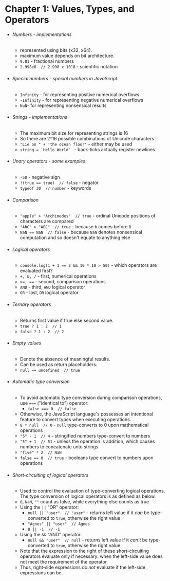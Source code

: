 # Chapter 1: Values, Types, and Operators
- ###### Numbers *- implementations*
    - represented using bits (x32, x64).
    - maximum value depends on bit architecture.
    - `9.81` - fractional numbers
    - `2.998e8  // 2.998 x 10^8` - scientific notation
- ###### Special numbers *- special numbers in JavaScript:*
    - `Infinity` - for representing positive numerical overflows
    - `-Infinity` - for representing negative numerical overflows
    - `NaN`- for representing nonsensical results
- ###### Strings *- implementations*
    - The maximum bit size for representing strings is 16
    - So there are 2^16 possible combinations of Unicode characters
    - `"Lie on " + 'the ocean floor'` - either may be used
    - ```string = `Hello World` ``` - back-ticks actually register newlines
- ###### Unary operators *- some examples*
    - `-50` - negative sign
    - `!(true == true)  // false` - negator
    - `typeof 30  // number` - keywords
- ###### Comparison
    - `"apple" > "Archimedes"  // true` - ordinal Unicode positions of characters are compared
    - `"AbC" > "ABC"  // true` - because `b` comes before `B`
    - `NaN == NaN  // false` - because `NaN` denotes nonsensical computation and so doesn't equate to anything else
- ###### Logical operators
    - `console.log(1 + 1 == 2 && 10 * 10 > 50)` - which operators are evaluated first?
    - `+, &, /` - first, numerical operations
    - `>=, ==` - second, comparison operations
    - `AND` - third, `AND` logical operator
    - `OR` - last, `OR` logical operator
- ###### Ternary operators
    - Returns first value if true else second value.
    - `true ? 1 : 2  // 1`
    - `false ? 1 : 2  // 2`
- ###### Empty values
    - Denote the absence of meaningful results.
    - Can be used as return placeholders.
    - `null == undefined  // true`
- ###### Automatic type conversion
    - To avoid automatic type conversion during comparison operations, use `===` ("identical to") operator:
        - `false === 0  // false`
    - Otherwise, the JavaScript language's possesses an intentional feature to convert types when executing operations.
    - `8 * null  // 0` - `null` type-converts to 0 upon mathematical operations
    - `"5" - 1  // 4` - stringified numbers type-convert to numbers
    - `"5" + 1  // 51` - unless the operation is addition, which causes numbers to concatenate unto strings
    - `"five" * 2  // NaN`
    - `false == 0  // true` - booleans type convert to numbers upon operations

- ###### Short-circuiting of logical operators
    - Used to control the evaluation of type-converting logical operations. The type conversion of logical operators is as defined as below.
    - `0`, `NaN`, `""` count as false, while everything else counts as true
    - Using the `||` "OR" operator:
        - `null || "user"  // "user"` - returns left value if it *can* be type-converted to `true`, otherwise the right value
        - `"Agnes" || "user"  // Agnes`
        - `0 || -1  // -1`
    - Using the `&&` "AND" operator:
        - `null && "user"  // null` - returns left value if it *can't* be type-converted to `true`, otherwise the right value
    - Note that the expression to the right of these short-circuiting operators evaluate only if necessary: when the left-side value does not meet the requirement of the operator.
    - Thus, right-side expressions do *not* evaluate if the left-side expressions can be.
